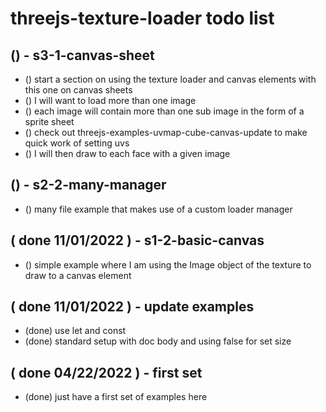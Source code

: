 # threejs-texture-loader todo list

## () - s3-1-canvas-sheet
* () start a section on using the texture loader and canvas elements with this one on canvas sheets
* () I will want to load more than one image
* () each image will contain more than one sub image in the form of a sprite sheet
* () check out threejs-examples-uvmap-cube-canvas-update to make quick work of setting uvs
* () I will then draw to each face with a given image

## () - s2-2-many-manager
* () many file example that makes use of a custom loader manager

## ( done 11/01/2022 ) - s1-2-basic-canvas
* () simple example where I am using the Image object of the texture to draw to a canvas element

## ( done 11/01/2022 ) - update examples
* (done) use let and const
* (done) standard setup with doc body and using false for set size

## ( done 04/22/2022 ) - first set
* (done) just have a first set of examples here
